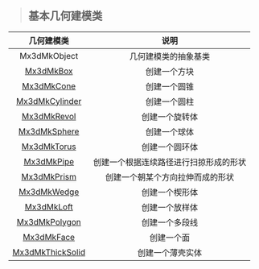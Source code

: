 > ## 基本几何建模类

|                  几何建模类                   |         说明          |
| :--------------------------------------: | :-----------------: |
|               Mx3dMkObject               |     几何建模类的抽象基类      |
| [Mx3dMkBox](https://www.mxdraw3d.com/mxcad_docs3d/api/classes/Mx3dMkBox.html) |       创建一个方块        |
| [Mx3dMkCone](https://www.mxdraw3d.com/mxcad_docs3d/api/classes/Mx3dMkCone.html) |       创建一个圆锥        |
| [Mx3dMkCylinder](https://www.mxdraw3d.com/mxcad_docs3d/api/classes/Mx3dMkCylinder.html) |       创建一个圆柱        |
| [Mx3dMkRevol](https://www.mxdraw3d.com/mxcad_docs3d/api/classes/Mx3dMkRevol.html) |       创建一个旋转体       |
| [Mx3dMkSphere](https://www.mxdraw3d.com/mxcad_docs3d/api/classes/Mx3dMkSphere.html) |       创建一个球体        |
| [Mx3dMkTorus](https://www.mxdraw3d.com/mxcad_docs3d/api/classes/Mx3dMkTorus.html) |       创建一个圆环体       |
| [Mx3dMkPipe](https://www.mxdraw3d.com/mxcad_docs3d/api/classes/Mx3dMkPipe.html) | 创建一个根据连续路径进行扫掠形成的形状 |
| [Mx3dMkPrism](https://www.mxdraw3d.com/mxcad_docs3d/api/classes/Mx3dMkPrism.html) |  创建一个朝某个方向拉伸而成的形状   |
| [Mx3dMkWedge](https://www.mxdraw3d.com/mxcad_docs3d/api/classes/Mx3dMkWedge.html) |       创建一个楔形体       |
| [Mx3dMkLoft](https://www.mxdraw3d.com/mxcad_docs3d/api/classes/Mx3dMkLoft.html) |       创建一个放样体       |
| [Mx3dMkPolygon](https://www.mxdraw3d.com/mxcad_docs3d/api/classes/Mx3dMkPolygon.html) |       创建一个多段线       |
| [Mx3dMkFace](https://www.mxdraw3d.com/mxcad_docs3d/api/classes/Mx3dMkFace.html) |        创建一个面        |
| [Mx3dMkThickSolid](https://www.mxdraw3d.com/mxcad_docs3d/api/classes/Mx3dMkThickSolid.html) |      创建一个薄壳实体       |

